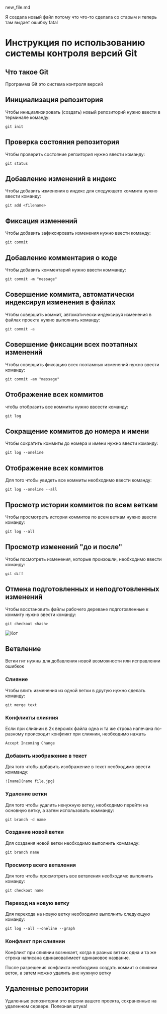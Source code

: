 new_file.md

Я создала новый файл потому что что-то сделала со старым и теперь там выдает ошибку fatal

# **Инструкция по использованию системы контроля версий Git**

## Что такое Git

Программа Git это система контроля версий

## Инициализация репозитория

Чтобы инициализировать (создать)  новый репозиторий нужно ввести в терминале команду:

    git init

## Проверка состояния репозитория

Чтобы проверить состояние репзитория нужно ввести команду:

    git status

## Добавление изменений в индекс

Чтобы добавить изменения в индекс для следующего коммита нужно ввести команду:

    git add <filename>

## Фиксация изменений

Чтобы добавить зафиксировать изменения нужно ввести команду:

    git commit

## Добавление комментария о коде

Чтобы добавить комментарий нужно ввести комманду:

    git commit -m "message"

## Совершение коммита, автоматически индексируя изменения в файлах

Чтобы совершить коммит, автоматически индексируя изменения в файлах проекта нужно выполнить команду:

    git commit -a

 ## Совершение фиксации всех поэтапных изменений 

 Чтобы совершить фиксацию всех поэтамных изменений нужно ввести команду:

    git commit -am "message"

## Отображение всех коммитов

чтобы отобразить все коммиты нужно ввсести команду:

    git log

## Сокращение коммитов до номера и имени

Чтобы сократить коммиты до номера и имени нужно ввести команду:

    git log --oneline

## Отображение всех коммитов

Для того чтобы увидеть все коммиты необходимо ввести команду:

    git log --oneline --all

## Просмотр истории коммитов по всем веткам

Чтобы просмотреть истории коммитов по всем веткам нужно ввести команду:

    git log --all

## Просмотр изменений "до и после"

Чтобы посмотреть изменения, которые произошли, необходимо ввести команду:

    git diff

## Отмена подготовленных и неподготовленных изменений

Чтобы восстановить файлы рабочего дереване подготовленные к коммиту нужно ввести команду:

    git checkout <hash>


![Кот](cat.jpg)

## Ветвление

Ветки гит нужны для добавления новой возможности или исправлении ошибкок 

### Слияние

Чтобы влить изменения из одной ветки в другую нужно сделать команду:

    git merge text

### Конфликты слияния

Если при слиянии в 2х версиях файла одна и та же строка напечана по-разному происходит конфликт при слиянии, необходимо нажать 

    Accept Incoming Change 

### Добавить изображение в текст 

Для того чтобы добавить изображение в текст необходимо ввести комманду:

    ![name](name file.jpg)
    
### Удаление ветки

Для того чтобы удалить ненужную ветку, необходимо перейти на основную ветку, а затем использовать комманду:

    git branch -d name


### Создание новой ветки

Для создания новой ветки необходимо выполнить комманду:

    git branch name




### Просмотр всего ветвления

Для того чтобы просмотреть все ветвления необходимо выполнить команду:

    git checkout name

### Переход на новую ветку

Для перехода на новую ветку необходимо выполнить следующую команду:

   
    git log --all --oneline --graph

### Конфликт при слиянии

Конфликт при слиянии возникает, когда в разных ветках одна и та же строка написана одинакова/имеет одинаковое название.

После разрешения конфликта необходимо создать коммит о слиянии веток, а затем можно удалить вне нужную ветку


## Удаленные репозитории

Удаленные репозитории это версии вашего проекта, сохраненные на удаленном сервере. Полезная штука!
